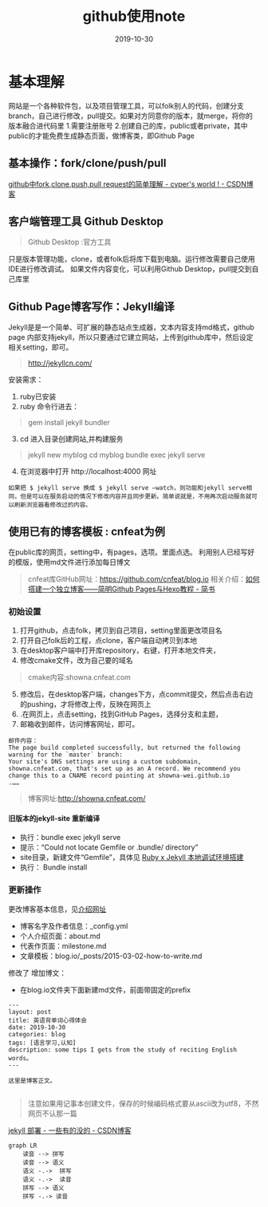 ﻿---
layout: post
title: github使用note
date: 2019-10-30
categories: blog
tags: [github,软件技术]
description: some tips I gets from the study of reciting English words。
---

# 基本理解
网站是一个各种软件包，以及项目管理工具，可以folk别人的代码，创建分支 branch，自己进行修改，pull提交。如果对方同意你的版本，就merge，将你的版本融合进代码里
1.需要注册账号
2.创建自己的库，public或者private，其中public的才能免费生成静态页面，做博客类，即Github Page
## 基本操作：fork/clone/push/pull
[github中fork,clone,push,pull request的简单理解 - cvper's world ! - CSDN博客](https://blog.csdn.net/cvper/article/details/79035664)

## 客户端管理工具 Github Desktop
> Github Desktop :官方工具

只是版本管理功能，clone，或者folk后将库下载到电脑。运行修改需要自己使用IDE进行修改调试。 
如果文件内容变化，可以利用Github Desktop，pull提交到自己库里

## Github Page博客写作：Jekyll编译

Jekyll是是一个简单、可扩展的静态站点生成器，文本内容支持md格式，github page 内部支持jekyll，所以只要通过它建立网站，上传到github库中，然后设定相关setting，即可。
> http://jekyllcn.com/

安装需求：
1. ruby已安装
2. ruby 命令行进去：
> gem install jekyll bundler

3. cd 进入目录创建网站,并构建服务
> jekyll new myblog
> cd myblog
> bundle exec jekyll serve

4. 在浏览器中打开 http://localhost:4000 网址
```
如果把 $ jekyll serve 换成 $ jekyll serve –watch，则功能和jekyll serve相同，但是可以在服务启动的情况下修改内容并且同步更新。简单说就是，不用再次启动服务就可以刷新浏览器看修改过的内容。
```

## 使用已有的博客模板 : cnfeat为例
在public库的网页，setting中，有pages，选项。里面点选。
利用别人已经写好的模版，使用md文件进行添加每日博文
>cnfeat库GitHub网址：https://github.com/cnfeat/blog.io 
>相关介绍：[如何搭建一个独立博客——简明Github Pages与Hexo教程 - 简书](https://www.jianshu.com/p/05289a4bc8b2)

### 初始设置
1. 打开github，点击folk，拷贝到自己项目，setting里面更改项目名
2. 打开自己folk后的工程，点clone，客户端自动拷贝到本地
3. 在desktop客户端中打开库repository，右键，打开本地文件夹，
4. 修改cmake文件，改为自己要的域名
> cmake内容:showna.cnfeat.com

5. 修改后，在desktop客户端，changes下方，点commit提交，然后点击右边的pushing，才将修改上传，反映在网页上
6. .在网页上，点击setting，找到GitHub Pages，选择分支和主题，
7. 邮箱收到邮件，访问博客网址，即可。
```
邮件内容：
The page build completed successfully, but returned the following warning for the `master` branch:
Your site's DNS settings are using a custom subdomain, showna.cnfeat.com, that's set up as an A record. We recommend you change this to a CNAME record pointing at showna-wei.github.io
.……
```
> 博客网址:http://showna.cnfeat.com/ 

#### 旧版本的jekyll-site 重新编译

* 执行：bundle exec jekyll serve
* 提示：“Could not locate Gemfile or .bundle/ directory”
* site目录，新建文件“Gemfile”，具体见 [Ruby x Jekyll 本地调试环境搭建](https://szhshp.org/tech/2015/11/14/localjekyllenv.html)
* 执行： Bundle install


 
### 更新操作

更改博客基本信息，见[介绍网址](https://www.jianshu.com/p/05289a4bc8b2)

* 博客名字及作者信息：_config.yml
* 个人介绍页面：about.md
* 代表作页面：milestone.md
* 文章模板：blog.io/_posts/2015-03-02-how-to-write.md

修改了
增加博文：
* 在blog.io文件夹下面新建md文件，前面带固定的prefix

```
---
layout: post
title: 英语背单词心得体会
date: 2019-10-30
categories: blog
tags: [语言学习,认知]
description: some tips I gets from the study of reciting English words。
---

这里是博客正文。


```

>注意如果用记事本创建文件，保存的时候编码格式要从ascii改为utf8，不然网页不认那一篇

[jekyll 部署 - 一些有的没的 - CSDN博客](https://blog.csdn.net/uselym/article/details/73608638)


```mermaid
graph LR
    读音 --> 拼写
    读音 --> 语义
    语义 -.->  拼写
    语义 -.->  读音
    拼写 --> 语义
    拼写 -.-> 读音
```



